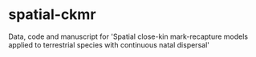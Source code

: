 # spatial-ckmr
Data, code and manuscript for 'Spatial close-kin mark-recapture models applied to terrestrial species with continuous natal dispersal' 
